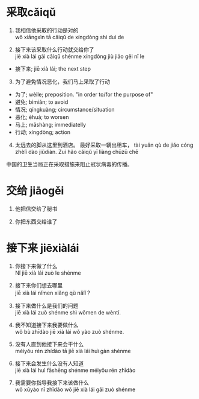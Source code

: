 # 采取cǎiqǔ

1. 我相信他采取的行动是对的\
wǒ xiāngxìn tā cǎiqǔ de xíngdòng shì duì de

2. 接下来该采取什么行动就交给你了\
jiē xià lái gāi cǎiqǔ shénme xíngdòng jiù jiāo gěi nǐ le

- 接下来; jiē xià lái; the next step

3. 为了避免情况恶化，我们马上采取了行动

- 为了; wèile; preposition. "in order to/for the purpose of"
- 避免; bìmiǎn; to avoid
- 情况; qíngkuàng; circumstance/situation
- 恶化; èhuà; to worsen
- 马上; mǎshàng; immediatelly
- 行动; xíngdòng; action


4. 太远去的脚从这里到酒店。 最好采取一辆出租车，
tài yuǎn qù de jiǎo cóng zhèlǐ dào jiǔdiàn. Zuì hǎo cǎiqǔ yī liàng chūzū chē

中国的卫生当局正在采取措施来阻止冠状病毒的传播。

# 交给 jiāogěi

1. 他把信交给了秘书

2. 你把东西交给谁了

# 接下来 jiēxiàlái

1. 你接下来做了什么\
Nǐ jiē xià lái zuò le shénme

2. 接下来你们想去哪里\
jiē xià lái nǐmen xiǎng qù nǎlǐ？

3. 接下来做什么是我们的问题\
jiē xià lái zuò shénme shì wǒmen de wèntí.

4. 我不知道接下来我要做什么\
wǒ bù zhīdào jiē xià lái wǒ yào zuò shénme.

5. 没有人直到他接下来会干什么\
méiyǒu rén zhídào tā jiē xià lái huì gàn shénme

6. 接下来会发生什么没有人知道\
jiē xià lái huì fāshēng shénme méiyǒu rén zhīdào

7. 我需要你指导我接下来该做什么\
wǒ xūyào nǐ zhǐdǎo wǒ jiē xià lái gāi zuò shénme
